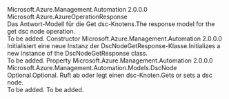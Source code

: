<Type Name="DscNodeGetResponse" FullName="Microsoft.Azure.Management.Automation.Models.DscNodeGetResponse">
  <TypeSignature Language="C#" Value="public class DscNodeGetResponse : Microsoft.Azure.AzureOperationResponse" />
  <TypeSignature Language="ILAsm" Value=".class public auto ansi beforefieldinit DscNodeGetResponse extends Microsoft.Azure.AzureOperationResponse" />
  <TypeSignature Language="DocId" Value="T:Microsoft.Azure.Management.Automation.Models.DscNodeGetResponse" />
  <TypeSignature Language="VB.NET" Value="Public Class DscNodeGetResponse&#xA;Inherits AzureOperationResponse" />
  <TypeSignature Language="F#" Value="type DscNodeGetResponse = class&#xA;    inherit AzureOperationResponse" />
  <AssemblyInfo>
    <AssemblyName>Microsoft.Azure.Management.Automation</AssemblyName>
    <AssemblyVersion>2.0.0.0</AssemblyVersion>
  </AssemblyInfo>
  <Base>
    <BaseTypeName>Microsoft.Azure.AzureOperationResponse</BaseTypeName>
  </Base>
  <Interfaces />
  <Docs>
    <summary>
            <span data-ttu-id="b4b0b-101">Das Antwort-Modell für die Get dsc-Knotens.</span><span class="sxs-lookup"><span data-stu-id="b4b0b-101">The response model for the get dsc node operation.</span></span>
            </summary>
    <remarks>To be added.</remarks>
  </Docs>
  <Members>
    <Member MemberName=".ctor">
      <MemberSignature Language="C#" Value="public DscNodeGetResponse ();" />
      <MemberSignature Language="ILAsm" Value=".method public hidebysig specialname rtspecialname instance void .ctor() cil managed" />
      <MemberSignature Language="DocId" Value="M:Microsoft.Azure.Management.Automation.Models.DscNodeGetResponse.#ctor" />
      <MemberSignature Language="VB.NET" Value="Public Sub New ()" />
      <MemberType>Constructor</MemberType>
      <AssemblyInfo>
        <AssemblyName>Microsoft.Azure.Management.Automation</AssemblyName>
        <AssemblyVersion>2.0.0.0</AssemblyVersion>
      </AssemblyInfo>
      <Parameters />
      <Docs>
        <summary>
            <span data-ttu-id="b4b0b-102">Initialisiert eine neue Instanz der DscNodeGetResponse-Klasse.</span><span class="sxs-lookup"><span data-stu-id="b4b0b-102">Initializes a new instance of the DscNodeGetResponse class.</span></span>
            </summary>
        <remarks>To be added.</remarks>
      </Docs>
    </Member>
    <Member MemberName="Node">
      <MemberSignature Language="C#" Value="public Microsoft.Azure.Management.Automation.Models.DscNode Node { get; set; }" />
      <MemberSignature Language="ILAsm" Value=".property instance class Microsoft.Azure.Management.Automation.Models.DscNode Node" />
      <MemberSignature Language="DocId" Value="P:Microsoft.Azure.Management.Automation.Models.DscNodeGetResponse.Node" />
      <MemberSignature Language="VB.NET" Value="Public Property Node As DscNode" />
      <MemberSignature Language="F#" Value="member this.Node : Microsoft.Azure.Management.Automation.Models.DscNode with get, set" Usage="Microsoft.Azure.Management.Automation.Models.DscNodeGetResponse.Node" />
      <MemberType>Property</MemberType>
      <AssemblyInfo>
        <AssemblyName>Microsoft.Azure.Management.Automation</AssemblyName>
        <AssemblyVersion>2.0.0.0</AssemblyVersion>
      </AssemblyInfo>
      <ReturnValue>
        <ReturnType>Microsoft.Azure.Management.Automation.Models.DscNode</ReturnType>
      </ReturnValue>
      <Docs>
        <summary>
            <span data-ttu-id="b4b0b-103">Optional.</span><span class="sxs-lookup"><span data-stu-id="b4b0b-103">Optional.</span></span> <span data-ttu-id="b4b0b-104">Ruft ab oder legt einen dsc-Knoten.</span><span class="sxs-lookup"><span data-stu-id="b4b0b-104">Gets or sets a dsc node.</span></span>
            </summary>
        <value>To be added.</value>
        <remarks>To be added.</remarks>
      </Docs>
    </Member>
  </Members>
</Type>